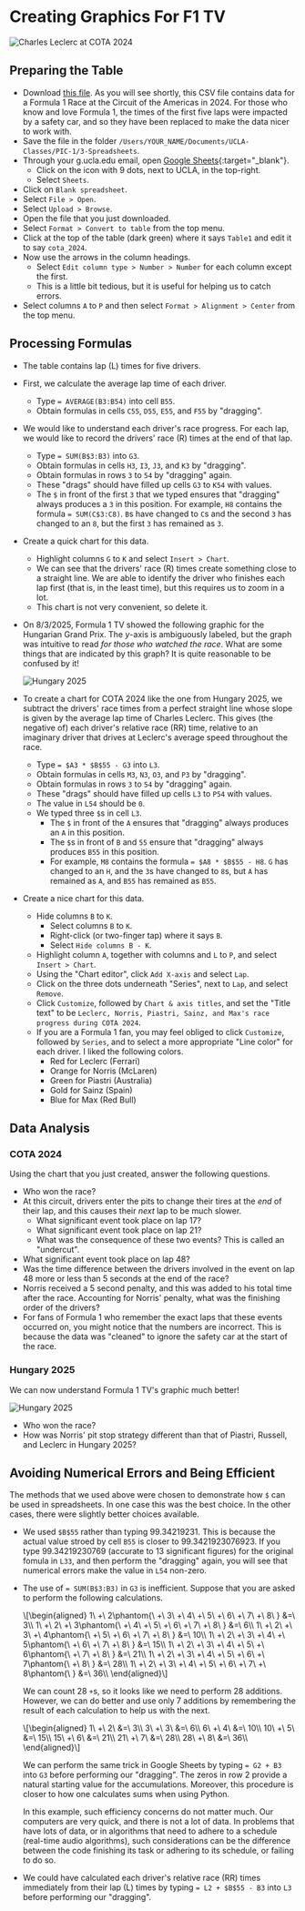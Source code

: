 # Creating Graphics For F1 TV




![Charles Leclerc at COTA 2024](./data/cota_2024.jpg)




## Preparing the Table

 - Download [this file](./data/cota_2024.csv).
   As you will see shortly,
   this CSV file contains data
   for a Formula 1 Race at the Circuit of the Americas in 2024.
   For those who know and love Formula 1,
   the times of the first five laps were impacted by a safety car,
   and so they have been replaced to make the data nicer to work with.
 - Save the file in the folder `/Users/YOUR_NAME/Documents/UCLA-Classes/PIC-1/3-Spreadsheets`.
 - Through your g.ucla.edu email,
   open [Google Sheets](https://docs.google.com/spreadsheets){:target="_blank"}.
   - Click on the icon with 9 dots, next to UCLA, in the top-right.
   - Select `Sheets`.
 - Click on `Blank spreadsheet`.
 - Select `File > Open`.
 - Select `Upload > Browse`.
 - Open the file that you just downloaded.
 - Select `Format > Convert to table` from the top menu.
 - Click at the top of the table (dark green)
   where it says `Table1` and edit it to say `cota_2024`.
 - Now use the arrows in the column headings.
   - Select `Edit column type > Number > Number` for each column except the first.
   - This is a little bit tedious, but it is useful for helping us to catch errors.
 - Select columns `A` to `P` and then
   select `Format > Alignment > Center` from the top menu.




## Processing Formulas

 - The table contains lap (L) times for five drivers.
 - First, we calculate the average lap time of each driver.
   - Type `= AVERAGE(B3:B54)` into cell `B55`.
   - Obtain formulas in cells `C55`, `D55`, `E55`, and `F55` by "dragging".
 - We would like to understand each driver's race progress.
   For each lap, we would like to record the drivers' race (R) times at the end of that lap.
   - Type `= SUM(B$3:B3)` into `G3`.
   - Obtain formulas in cells `H3`, `I3`, `J3`, and `K3` by "dragging".
   - Obtain formulas in rows `3` to `54` by "dragging" again.
   - These "drags" should have filled up cells `G3` to `K54` with values.
   - The `$` in front of the first `3` that we typed ensures
     that "dragging" always produces a `3` in this position.
     For example, `H8` contains the formula `= SUM(C$3:C8)`.
     `B`s have changed to `C`s and
     the second `3` has changed to an `8`,
     but the first `3` has remained as `3`.
 - Create a quick chart for this data.
   - Highlight columns `G` to `K` and select `Insert > Chart`.
   - We can see that the drivers' race (R) times create
     something close to a straight line.
     We are able to identify the driver
     who finishes each lap first
     (that is, in the least time),
     but this requires us to zoom in a lot.
   - This chart is not very convenient, so delete it.
 - On 8/3/2025, Formula 1 TV showed the following graphic
   for the Hungarian Grand Prix. The $y$-axis is ambiguously labeled,
   but the graph was intuitive to read *for those who watched the race*.
   What are some things that are indicated by this graph?
   It is quite reasonable to be confused by it!

   ![Hungary 2025](./data/hung_2025.png)

 - To create a chart for COTA 2024 like the one from Hungary 2025,
   we subtract the drivers' race times from a perfect straight line
   whose slope is given by the average lap time of Charles Leclerc.
   This gives (the negative of) each driver's relative race (RR) time,
   relative to an imaginary driver that drives at Leclerc's average speed
   throughout the race.
   - Type `= $A3 * $B$55 - G3` into `L3`.
   - Obtain formulas in cells `M3`, `N3`, `O3`, and `P3` by "dragging".
   - Obtain formulas in rows `3` to `54` by "dragging" again.
   - These "drags" should have filled up cells `L3` to `P54` with values.
   - The value in `L54` should be `0`.
   - We typed three `$`s in cell `L3`.
     - The `$` in front of the `A` ensures that
       "dragging" always produces an `A` in this position.
     - The `$`s in front of `B` and `55` ensure that
       "dragging" always produces `B55` in this position.
     - For example, `M8` contains the formula `= $A8 * $B$55 - H8`.
       `G` has changed to an `H`, and the `3`s have changed to `8`s,
       but `A` has remained as `A`, and `B55` has remained as `B55`.
 - Create a nice chart for this data.
   - Hide columns `B` to `K`.
     - Select columns `B` to `K`.
     - Right-click (or two-finger tap) where it says `B`.
     - Select `Hide columns B - K`.
   - Highlight column `A`, together with columns and `L` to `P`,
     and select `Insert > Chart`.
   - Using the "Chart editor",
     click `Add X-axis` and select `Lap`.
   - Click on the three dots underneath "Series", next to `Lap`,
     and select `Remove`.
   - Click `Customize`, followed by `Chart & axis titles`, and set the "Title text" to be
     `Leclerc, Norris, Piastri, Sainz, and Max's race progress during COTA 2024`.
   - If you are a Formula 1 fan,
     you may feel obliged to click `Customize`, followed by `Series`,
     and to select a more appropriate "Line color" for each driver.
     I liked the following colors.
     - Red for Leclerc (Ferrari)
     - Orange for Norris (McLaren)
     - Green for Piastri (Australia)
     - Gold for Sainz (Spain)
     - Blue for Max (Red Bull)




## Data Analysis




### COTA 2024

Using the chart that you just created, answer the following questions.

 - Who won the race?
 - At this circuit, drivers enter the pits to change their tires
   at the *end* of their lap, and this causes their *next* lap to be much slower.
   - What significant event took place on lap 17?
   - What significant event took place on lap 21?
   - What was the consequence of these two events?
     This is called an "undercut".
 - What significant event took place on lap 48?
 - Was the time difference between
   the drivers involved in the event on lap 48
   more or less than 5 seconds at the end of the race?
 - Norris received a 5 second penalty,
   and this was added to his total time
   after the race.
   Accounting for Norris' penalty,
   what was the finishing order of the drivers?
 - For fans of Formula 1 who remember the exact laps that these events occurred on,
   you might notice that the numbers are incorrect. This is because the data
   was "cleaned" to ignore the safety car at the start of the race.


### Hungary 2025

We can now understand Formula 1 TV's graphic much better!

![Hungary 2025](./data/hung_2025.png)

 - Who won the race?
 - How was Norris' pit stop strategy different than that of
   Piastri, Russell, and Leclerc in Hungary 2025?




## Avoiding Numerical Errors and Being Efficient

The methods that we used above were chosen to demonstrate how `$` can be used in spreadsheets.
In one case this was the best choice. In the other cases, there were slightly better choices available.

 - We used `$B$55` rather than typing 99.34219231. This is because
   the actual value stroed by cell `B55` is closer to 99.3421923076923.
   If you type 99.34219230769 (accurate to 13 significant figures) for
   the original fomula in `L33`, and then perform the "dragging" again,
   you will see that numerical errors make the value in `L54` non-zero.

 - The use of `= SUM(B$3:B3)` in `G3` is inefficient.
   Suppose that you are asked to perform the following calculations.
   <div>
     \[\begin{aligned}
       1\ +\ 2\phantom{\ +\ 3\ +\ 4\ +\ 5\ +\ 6\ +\ 7\ +\ 8\ } &=\  3\\
       1\ +\ 2\ +\ 3\phantom{\ +\ 4\ +\ 5\ +\ 6\ +\ 7\ +\ 8\ } &=\  6\\
       1\ +\ 2\ +\ 3\ +\ 4\phantom{\ +\ 5\ +\ 6\ +\ 7\ +\ 8\ } &=\ 10\\
       1\ +\ 2\ +\ 3\ +\ 4\ +\ 5\phantom{\ +\ 6\ +\ 7\ +\ 8\ } &=\ 15\\
       1\ +\ 2\ +\ 3\ +\ 4\ +\ 5\ +\ 6\phantom{\ +\ 7\ +\ 8\ } &=\ 21\\
       1\ +\ 2\ +\ 3\ +\ 4\ +\ 5\ +\ 6\ +\ 7\phantom{\ +\ 8\ } &=\ 28\\
       1\ +\ 2\ +\ 3\ +\ 4\ +\ 5\ +\ 6\ +\ 7\ +\ 8\phantom{\ } &=\ 36\\
     \end{aligned}\]
   </div>

   We can count 28 `+`s, so it looks like we need to perform 28 additions.
   However, we can do better and use only 7 additions
   by remembering the result of each calculation to help us with the next.
   <div>
     \[\begin{aligned}
        1\ +\ 2\ &=\  3\\
        3\ +\ 3\ &=\  6\\
        6\ +\ 4\ &=\ 10\\
       10\ +\ 5\ &=\ 15\\
       15\ +\ 6\ &=\ 21\\
       21\ +\ 7\ &=\ 28\\
       28\ +\ 8\ &=\ 36\\
     \end{aligned}\]
   </div>

   We can perform the same trick in Google Sheets
   by typing `= G2 + B3` into `G3` before performing our "dragging".
   The zeros in row 2 provide a natural starting value for the accumulations.
   Moreover, this procedure is closer to how one calculates sums when using Python.

   In this example, such efficiency concerns do not matter much.
   Our computers are very quick, and there is not a lot of data.
   In problems that have lots of data, or in algorithms that
   need to adhere to a schedule (real-time audio algorithms),
   such considerations can be the difference between the code
   finishing its task or adhering to its schedule, or failing to do so.

 - We could have calculated each driver's relative race (RR) times immediately
   from their lap (L) times by typing `= L2 + $B$55 - B3` into `L3` before
   performing our "dragging".